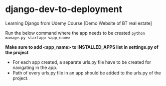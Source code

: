 # django-dev-to-deployment
Learning Django from Udemy Course [Demo Website of BT real estate]

Run the  below command where the app needs to be created
`python manage.py startapp <app_name>`

**Make sure to add <app_name> to INSTALLED_APPS list in settings.py of the project**

* For each app created, a separate urls.py file have to be created for navigating in the app.
* Path of every urls.py file in an app should be added to the urls.py of the project.
